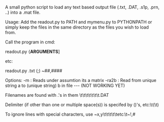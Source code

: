 A small python script to load any text based output file (.txt, .DAT, .s1p, .prn, ..) into a .mat file.

Usage:
Add the readout.py to PATH and mymenu.py to PYTHONPATH or simply keep the files in the same directory as the files you wish to load from.

Call the program in cmd:

readout.py {__ARGUMENTS__]

etc:

readout.py .txt (;) ~##,#### 


Options:
-m : Reads under assumtion its a matrix
-ra2b : Read from unique string a to (unique string) b in file --- (NOT WORKING YET)

Filenames are found with .'s in them \t\t\t\t\t\t\t.DAT

Delimiter (if other than one or multiple space(s)) is specifed by ()'s, etc:\t(\t)

To ignore lines with special characters,  use ~x,y\t\t\t\t\tetc:\t~!,#

